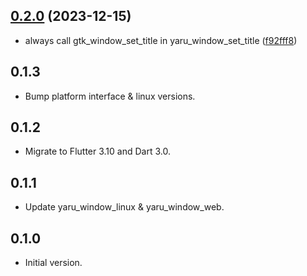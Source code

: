 ## [0.2.0](https://github.com/ubuntu/yaru_window.dart/compare/yaru_window-v0.1.3...yaru_window-v0.2.0) (2023-12-15)


* always call gtk_window_set_title in yaru_window_set_title ([f92fff8](https://github.com/ubuntu/yaru_window.dart/commit/f92fff8bd32bc7de6dbbf37687ba60f7472dc478))

## 0.1.3

- Bump platform interface & linux versions.

## 0.1.2

- Migrate to Flutter 3.10 and Dart 3.0.

## 0.1.1

- Update yaru_window_linux & yaru_window_web.

## 0.1.0

- Initial version.
